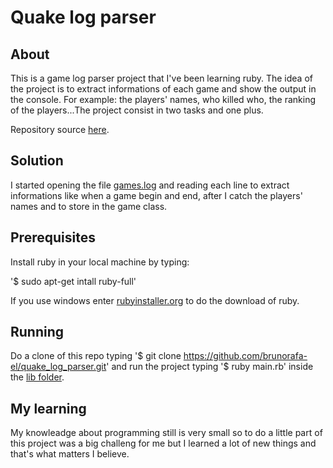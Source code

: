 # Quake log parser

## About

This is a game log parser project that I've been learning ruby. The idea of the project is to extract informations of each game
and show the output in the console. For example: the players' names, who killed who, the ranking of the players...The project consist in two tasks and one plus.

Repository source [here](https://gist.github.com/akitaonrails/97310463c52467d2ecc6).

## Solution

I started opening the file [games.log](lib/games.log) and reading each line to extract informations like when a game begin and
end, after I catch the players' names and to store in the game class.

## Prerequisites

Install ruby in your local machine by typing:

'$ sudo apt-get intall ruby-full'

If you use windows enter [rubyinstaller.org](https://rubyinstaller.org/) to do the download of ruby.

## Running

Do a clone of this repo typing '$ git clone https://github.com/brunorafa-el/quake_log_parser.git' and run the project typing
'$ ruby main.rb' inside the [lib folder](lib/).

## My learning

My knowleadge about programming still is very small so to do a little part of this project was a big challeng for me but I
learned a lot of new things and that's what matters I believe.
